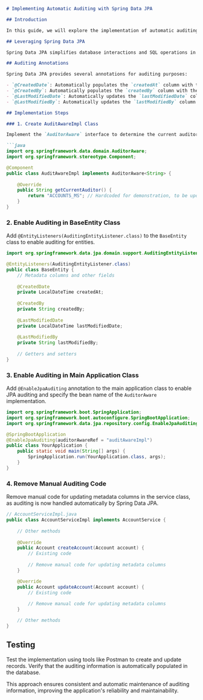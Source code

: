 ```markdown
# Implementing Automatic Auditing with Spring Data JPA

## Introduction

In this guide, we will explore the implementation of automatic auditing using Spring Data JPA in a Java application. We'll leverage Spring Data JPA's auditing features to automatically update metadata columns such as `created_at`, `created_by`, `updated_at`, and `updated_by` in database tables.

## Leveraging Spring Data JPA

Spring Data JPA simplifies database interactions and SQL operations in Java applications. By utilizing its auditing capabilities, we can delegate the responsibility of updating metadata columns to Spring Data JPA, ensuring consistency and reliability across database operations.

## Auditing Annotations

Spring Data JPA provides several annotations for auditing purposes:

- `@CreatedDate`: Automatically populates the `createdAt` column with the current timestamp when an entity is created.
- `@CreatedBy`: Automatically populates the `createdBy` column with the user who created the entity.
- `@LastModifiedDate`: Automatically updates the `lastModifiedDate` column with the current timestamp whenever an entity is modified.
- `@LastModifiedBy`: Automatically updates the `lastModifiedBy` column with the user who last modified the entity.

## Implementation Steps

### 1. Create AuditAwareImpl Class

Implement the `AuditorAware` interface to determine the current auditor (user) responsible for operations.

```java
import org.springframework.data.domain.AuditorAware;
import org.springframework.stereotype.Component;

@Component
public class AuditAwareImpl implements AuditorAware<String> {
    
    @Override
    public String getCurrentAuditor() {
        return "ACCOUNTS_MS"; // Hardcoded for demonstration, to be updated with user information later.
    }
}
```

### 2. Enable Auditing in BaseEntity Class

Add `@EntityListeners(AuditingEntityListener.class)` to the `BaseEntity` class to enable auditing for entities.

```java
import org.springframework.data.jpa.domain.support.AuditingEntityListener;

@EntityListeners(AuditingEntityListener.class)
public class BaseEntity {
    // Metadata columns and other fields
    
    @CreatedDate
    private LocalDateTime createdAt;
    
    @CreatedBy
    private String createdBy;
    
    @LastModifiedDate
    private LocalDateTime lastModifiedDate;
    
    @LastModifiedBy
    private String lastModifiedBy;
    
    // Getters and setters
}
```

### 3. Enable Auditing in Main Application Class

Add `@EnableJpaAuditing` annotation to the main application class to enable JPA auditing and specify the bean name of the `AuditorAware` implementation.

```java
import org.springframework.boot.SpringApplication;
import org.springframework.boot.autoconfigure.SpringBootApplication;
import org.springframework.data.jpa.repository.config.EnableJpaAuditing;

@SpringBootApplication
@EnableJpaAuditing(auditorAwareRef = "auditAwareImpl")
public class YourApplication {
    public static void main(String[] args) {
        SpringApplication.run(YourApplication.class, args);
    }
}
```

### 4. Remove Manual Auditing Code

Remove manual code for updating metadata columns in the service class, as auditing is now handled automatically by Spring Data JPA.

```java
// AccountServiceImpl.java
public class AccountServiceImpl implements AccountService {
    
    // Other methods
    
    @Override
    public Account createAccount(Account account) {
        // Existing code
        
        // Remove manual code for updating metadata columns
    }

    @Override
    public Account updateAccount(Account account) {
        // Existing code
        
        // Remove manual code for updating metadata columns
    }

    // Other methods
}
```

## Testing

Test the implementation using tools like Postman to create and update records. Verify that the auditing information is automatically populated in the database.

This approach ensures consistent and automatic maintenance of auditing information, improving the application's reliability and maintainability.
```  